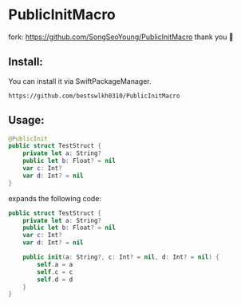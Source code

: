 # PublicInitMacro
fork: https://github.com/SongSeoYoung/PublicInitMacro
thank you 🫡

## Install:
You can install it via SwiftPackageManager. 
```
https://github.com/bestswlkh0310/PublicInitMacro
```

## Usage:
```swift
@PublicInit
public struct TestStruct {
    private let a: String?
    public let b: Float? = nil
    var c: Int?
    var d: Int? = nil
}
```
expands the following code:
```swift
public struct TestStruct {
    private let a: String?
    public let b: Float? = nil
    var c: Int?
    var d: Int? = nil

    public init(a: String?, c: Int? = nil, d: Int? = nil) {
        self.a = a
        self.c = c
        self.d = d
    }
}
```
